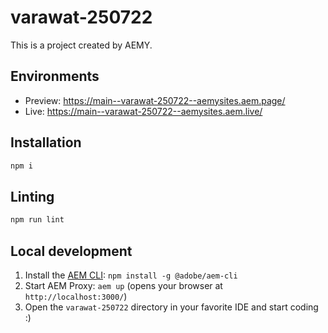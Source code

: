 # varawat-250722

This is a project created by AEMY.

## Environments

- Preview: https://main--varawat-250722--aemysites.aem.page/
- Live: https://main--varawat-250722--aemysites.aem.live/

## Installation

```sh
npm i
```

## Linting

```sh
npm run lint
```

## Local development

1. Install the [AEM CLI](https://github.com/adobe/helix-cli): `npm install -g @adobe/aem-cli`
1. Start AEM Proxy: `aem up` (opens your browser at `http://localhost:3000/`)
1. Open the `varawat-250722` directory in your favorite IDE and start coding :)
